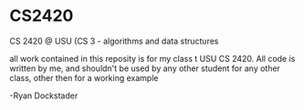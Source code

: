 # CS2420
CS 2420 @ USU (CS 3 - algorithms and data structures

all work contained in this reposity is for my class t USU CS 2420. All code is written by me, and shouldn't be used by any other student for any other class, other then for a working example

-Ryan Dockstader
